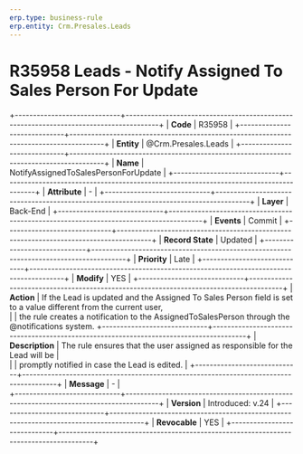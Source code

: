 ```yaml
---
erp.type: business-rule
erp.entity: Crm.Presales.Leads  
---
```


# R35958 Leads - Notify Assigned To Sales Person For Update
+-----------------------------+---------------------------------------------------------------------------------------+
| **Code**                    | R35958                                                                           |
+-----------------------------+---------------------------------------------------------------------------------------+
| **Entity**                  | @Crm.Presales.Leads                                                                  |
+-----------------------------+---------------------------------------------------------------------------------------+
| **Name**                    | NotifyAssignedToSalesPersonForUpdate                                                    |
+-----------------------------+---------------------------------------------------------------------------------------+
| **Attribute**               | \-                                                                                    |
+-----------------------------+---------------------------------------------------------------------------------------+
| **Layer**                   | Back-End                                                                              |
+-----------------------------+---------------------------------------------------------------------------------------+
| **Events**                  | Commit                                                                                |
+-----------------------------+---------------------------------------------------------------------------------------+
| **Record State**            | Updated                                                                               |
+-----------------------------+---------------------------------------------------------------------------------------+
| **Priority**                | Late                                                                                  |
+-----------------------------+---------------------------------------------------------------------------------------+
| **Modify**                  | YES                                                                                   |
+-----------------------------+---------------------------------------------------------------------------------------+
| **Action**                  | If the Lead is updated and the Assigned To Sales Person field is set to a value different from the current user,      
|                             | the rule creates a notification to the AssignedToSalesPerson through the @notifications system. 
+-----------------------------+---------------------------------------------------------------------------------------+
| **Description**             | The rule ensures that the user assigned as responsible for the Lead will be           |     
|                             | promptly notified in case the Lead is edited.                                         |
+-----------------------------+---------------------------------------------------------------------------------------+
| **Message**                 | \-                                                                                    |                         
+-----------------------------+---------------------------------------------------------------------------------------+
| **Version**                 | Introduced: v.24                                                                      |
+-----------------------------+---------------------------------------------------------------------------------------+
| **Revocable**               | YES                                                                                   |
+-----------------------------+---------------------------------------------------------------------------------------+
